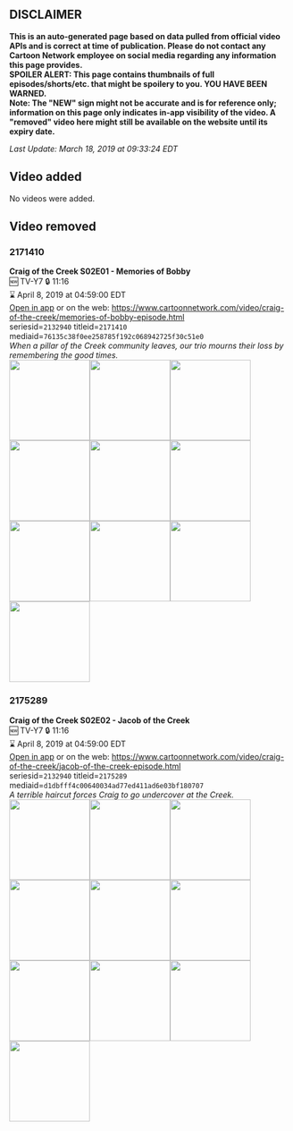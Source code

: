 ## DISCLAIMER
**This is an auto-generated page based on data pulled from official video APIs and is correct at time of publication. Please do not contact any Cartoon Network employee on social media regarding any information this page provides.**  
**SPOILER ALERT: This page contains thumbnails of full episodes/shorts/etc. that might be spoilery to you. YOU HAVE BEEN WARNED.**  
**Note: The "NEW" sign might not be accurate and is for reference only; information on this page only indicates in-app visibility of the video. A "removed" video here might still be available on the website until its expiry date.**  

_Last Update: March 18, 2019 at 09:33:24 EDT_
## Video added
No videos were added.
## Video removed
### 2171410
**Craig of the Creek S02E01 - Memories of Bobby**  
🆕 TV-Y7 🔒 11:16  
⌛ April 8, 2019 at 04:59:00 EDT  
[Open in app](https://tinyurl.com/yyyff9tb) or on the web: https://www.cartoonnetwork.com/video/craig-of-the-creek/memories-of-bobby-episode.html  
seriesid=`2132940` titleid=`2171410` mediaid=`76135c38f0ee258785f192c068942725f30c51e0`  
_When a pillar of the Creek community leaves, our trio mourns their loss by remembering the good times._  
<a href="https://s3.amazonaws.com/cartoonorchestrator/2171410_001_1280x720.jpg"><img src="https://s3.amazonaws.com/cartoonorchestrator/2171410_001_640x360.jpg" height="144px" /></a><a href="https://s3.amazonaws.com/cartoonorchestrator/2171410_002_1280x720.jpg"><img src="https://s3.amazonaws.com/cartoonorchestrator/2171410_002_640x360.jpg" height="144px" /></a><a href="https://s3.amazonaws.com/cartoonorchestrator/2171410_003_1280x720.jpg"><img src="https://s3.amazonaws.com/cartoonorchestrator/2171410_003_640x360.jpg" height="144px" /></a><a href="https://s3.amazonaws.com/cartoonorchestrator/2171410_004_1280x720.jpg"><img src="https://s3.amazonaws.com/cartoonorchestrator/2171410_004_640x360.jpg" height="144px" /></a><a href="https://s3.amazonaws.com/cartoonorchestrator/2171410_005_1280x720.jpg"><img src="https://s3.amazonaws.com/cartoonorchestrator/2171410_005_640x360.jpg" height="144px" /></a><a href="https://s3.amazonaws.com/cartoonorchestrator/2171410_006_1280x720.jpg"><img src="https://s3.amazonaws.com/cartoonorchestrator/2171410_006_640x360.jpg" height="144px" /></a><a href="https://s3.amazonaws.com/cartoonorchestrator/2171410_007_1280x720.jpg"><img src="https://s3.amazonaws.com/cartoonorchestrator/2171410_007_640x360.jpg" height="144px" /></a><a href="https://s3.amazonaws.com/cartoonorchestrator/2171410_008_1280x720.jpg"><img src="https://s3.amazonaws.com/cartoonorchestrator/2171410_008_640x360.jpg" height="144px" /></a><a href="https://s3.amazonaws.com/cartoonorchestrator/2171410_009_1280x720.jpg"><img src="https://s3.amazonaws.com/cartoonorchestrator/2171410_009_640x360.jpg" height="144px" /></a><a href="https://s3.amazonaws.com/cartoonorchestrator/2171410_010_1280x720.jpg"><img src="https://s3.amazonaws.com/cartoonorchestrator/2171410_010_640x360.jpg" height="144px" /></a>
### 2175289
**Craig of the Creek S02E02 - Jacob of the Creek**  
🆕 TV-Y7 🔒 11:16  
⌛ April 8, 2019 at 04:59:00 EDT  
[Open in app](https://tinyurl.com/yykp2j95) or on the web: https://www.cartoonnetwork.com/video/craig-of-the-creek/jacob-of-the-creek-episode.html  
seriesid=`2132940` titleid=`2175289` mediaid=`d1dbfff4c00640034ad77ed411ad6e03bf180707`  
_A terrible haircut forces Craig to go undercover at the Creek._  
<a href="https://s3.amazonaws.com/cartoonorchestrator/2175289_001_1280x720.jpg"><img src="https://s3.amazonaws.com/cartoonorchestrator/2175289_001_640x360.jpg" height="144px" /></a><a href="https://s3.amazonaws.com/cartoonorchestrator/2175289_002_1280x720.jpg"><img src="https://s3.amazonaws.com/cartoonorchestrator/2175289_002_640x360.jpg" height="144px" /></a><a href="https://s3.amazonaws.com/cartoonorchestrator/2175289_003_1280x720.jpg"><img src="https://s3.amazonaws.com/cartoonorchestrator/2175289_003_640x360.jpg" height="144px" /></a><a href="https://s3.amazonaws.com/cartoonorchestrator/2175289_004_1280x720.jpg"><img src="https://s3.amazonaws.com/cartoonorchestrator/2175289_004_640x360.jpg" height="144px" /></a><a href="https://s3.amazonaws.com/cartoonorchestrator/2175289_005_1280x720.jpg"><img src="https://s3.amazonaws.com/cartoonorchestrator/2175289_005_640x360.jpg" height="144px" /></a><a href="https://s3.amazonaws.com/cartoonorchestrator/2175289_006_1280x720.jpg"><img src="https://s3.amazonaws.com/cartoonorchestrator/2175289_006_640x360.jpg" height="144px" /></a><a href="https://s3.amazonaws.com/cartoonorchestrator/2175289_007_1280x720.jpg"><img src="https://s3.amazonaws.com/cartoonorchestrator/2175289_007_640x360.jpg" height="144px" /></a><a href="https://s3.amazonaws.com/cartoonorchestrator/2175289_008_1280x720.jpg"><img src="https://s3.amazonaws.com/cartoonorchestrator/2175289_008_640x360.jpg" height="144px" /></a><a href="https://s3.amazonaws.com/cartoonorchestrator/2175289_009_1280x720.jpg"><img src="https://s3.amazonaws.com/cartoonorchestrator/2175289_009_640x360.jpg" height="144px" /></a><a href="https://s3.amazonaws.com/cartoonorchestrator/2175289_010_1280x720.jpg"><img src="https://s3.amazonaws.com/cartoonorchestrator/2175289_010_640x360.jpg" height="144px" /></a>
